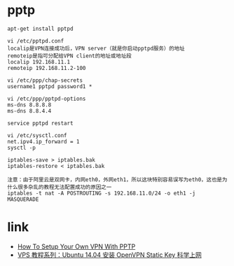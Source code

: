 # pptp
```shell
apt-get install pptpd

vi /etc/pptpd.conf
localip是VPN连接成功后，VPN server（就是你启动pptpd服务）的地址
remoteip是指可分配给VPN client的地址或地址段
localip 192.168.11.1
remoteip 192.168.11.2-100

vi /etc/ppp/chap-secrets
username1 pptpd password1 *

vi /etc/ppp/pptpd-options
ms-dns 8.8.8.8
ms-dns 8.8.4.4

service pptpd restart

vi /etc/sysctl.conf
net.ipv4.ip_forward = 1
sysctl -p

iptables-save > iptables.bak
iptables-restore < iptables.bak

注意：由于阿里云是双网卡，内网eth0，外网eth1，所以这块特别容易误写为eth0，这也是为什么很多杂乱的教程无法配置成功的原因之一
iptables -t nat -A POSTROUTING -s 192.168.11.0/24 -o eth1 -j MASQUERADE
```

# link
- [How To Setup Your Own VPN With PPTP](https://www.digitalocean.com/community/tutorials/how-to-setup-your-own-vpn-with-pptp)
- [VPS 教程系列：Ubuntu 14.04 安装 OpenVPN Static Key 科学上网](http://ttt.tt/160/)
